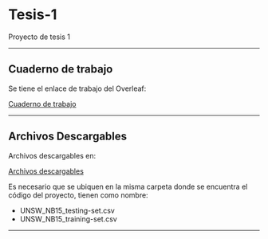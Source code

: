 # Tesis-1

Proyecto de tesis 1

---

## Cuaderno de trabajo

Se tiene el enlace de trabajo del Overleaf:

[Cuaderno de trabajo](https://www.overleaf.com/7176943143mzkpgqxfmypb#bc0891)

---

## Archivos Descargables

Archivos descargables en:

[Archivos descargables](https://github.com/Kinartb/Tesis-1/releases/tag/Arhivos_Descargables)

Es necesario que se ubiquen en la misma carpeta donde se encuentra el código del proyecto, tienen como nombre:
- UNSW_NB15_testing-set.csv
- UNSW_NB15_training-set.csv

---
